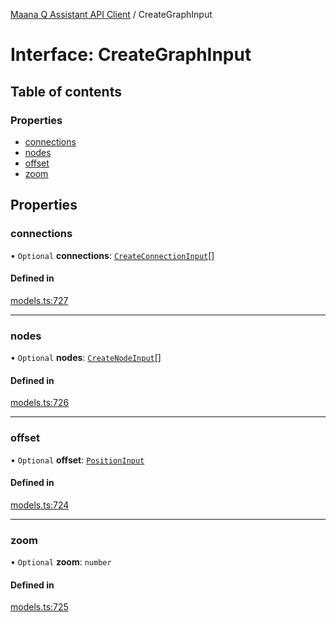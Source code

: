 [Maana Q Assistant API Client](../README.md) / CreateGraphInput

# Interface: CreateGraphInput

## Table of contents

### Properties

- [connections](CreateGraphInput.md#connections)
- [nodes](CreateGraphInput.md#nodes)
- [offset](CreateGraphInput.md#offset)
- [zoom](CreateGraphInput.md#zoom)

## Properties

### connections

• `Optional` **connections**: [`CreateConnectionInput`](CreateConnectionInput.md)[]

#### Defined in

[models.ts:727](https://github.com/maana-io/q-assistant-client/blob/develop/src/models.ts#L727)

___

### nodes

• `Optional` **nodes**: [`CreateNodeInput`](CreateNodeInput.md)[]

#### Defined in

[models.ts:726](https://github.com/maana-io/q-assistant-client/blob/develop/src/models.ts#L726)

___

### offset

• `Optional` **offset**: [`PositionInput`](PositionInput.md)

#### Defined in

[models.ts:724](https://github.com/maana-io/q-assistant-client/blob/develop/src/models.ts#L724)

___

### zoom

• `Optional` **zoom**: `number`

#### Defined in

[models.ts:725](https://github.com/maana-io/q-assistant-client/blob/develop/src/models.ts#L725)
